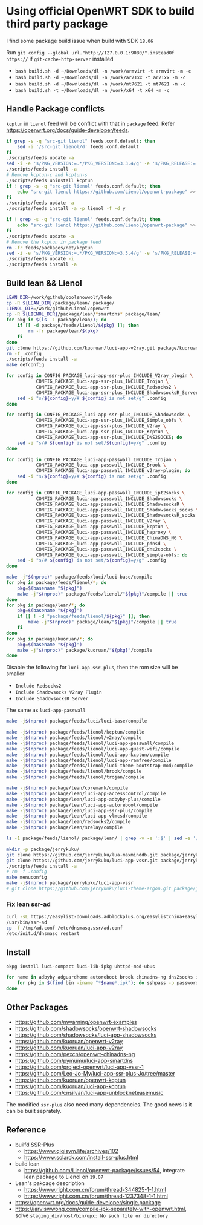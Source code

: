 # Using official OpenWRT SDK to build third party package

I find some package build issue when build with SDK `18.06`

Run `git config --global url."http://127.0.0.1:9080/".insteadOf https://` if `git-cache-http-server` installed

- `bash build.sh -d ~/Downloads/dl -n /work/armvirt -t armvirt -m -c`
- `bash build.sh -d ~/Downloads/dl -n /work/ar71xx -t ar71xx -m -c`
- `bash build.sh -d ~/Downloads/dl -n /work/mt7621 -t mt7621 -m -c`
- `bash build.sh -t ~/Downloads/dl -n /work/x64 -t x64 -m -c`

## Handle Package conflicts

`kcptun` in `lienol` feed will be conflict with that in `package` feed. Refer <https://openwrt.org/docs/guide-developer/feeds>.

```bash
if grep -s -q "src-git lienol" feeds.conf.default; then
    sed -i '/src-git lienol/d' feeds.conf.default
fi
./scripts/feeds update -a
sed -i -e 's/PKG_VERSION:=.*/PKG_VERSION:=3.3.4/g' -e 's/PKG_RELEASE:=.*/PKG_RELEASE:=1/g' feeds/packages/net/shadowsocks-libev/Makefile
./scripts/feeds install -a
# Remove kcptun-c and kcptun-s
./scripts/feeds uninstall kcptun
if ! grep -s -q "src-git lienol" feeds.conf.default; then
    echo "src-git lienol https://github.com/Lienol/openwrt-package" >> feeds.conf.default
fi
./scripts/feeds update -a
./scripts/feeds install -a -p lienol -f -d y
```

```bash
if ! grep -s -q "src-git lienol" feeds.conf.default; then
    echo "src-git lienol https://github.com/Lienol/openwrt-package" >> feeds.conf.default
fi
./scripts/feeds update -a
# Remove the kcptun in package feed
rm -fr feeds/packages/net/kcptun
sed -i -e 's/PKG_VERSION:=.*/PKG_VERSION:=3.3.4/g' -e 's/PKG_RELEASE:=.*/PKG_RELEASE:=1/g' feeds/packages/net/shadowsocks-libev/Makefile
./scripts/feeds update -i
./scripts/feeds install -a
```

## Build lean && Lienol

```bash
LEAN_DIR=/work/github/coolsnowwolf/lede
cp -R ${LEAN_DIR}/package/lean/ package/
LIENOL_DIR=/work/github/Lienol/openwrt
cp -R ${LIENOL_DIR}/package/lean/*smartdns* package/lean/
for pkg in $(ls -1 package/lean/); do
    if [[ -d package/feeds/lienol/${pkg} ]]; then
        rm -fr package/lean/${pkg}
    fi
done
git clone https://github.com/kuoruan/luci-app-v2ray.git package/kuoruan/luci-app-v2ray
rm -f .config
./scripts/feeds install -a
make defconfig

for config in CONFIG_PACKAGE_luci-app-ssr-plus_INCLUDE_V2ray_plugin \
           CONFIG_PACKAGE_luci-app-ssr-plus_INCLUDE_Trojan \
           CONFIG_PACKAGE_luci-app-ssr-plus_INCLUDE_Redsocks2 \
           CONFIG_PACKAGE_luci-app-ssr-plus_INCLUDE_ShadowsocksR_Server; do
    sed -i "s/${config}=y/# ${config} is not set/g" .config
done

for config in CONFIG_PACKAGE_luci-app-ssr-plus_INCLUDE_Shadowsocks \
           CONFIG_PACKAGE_luci-app-ssr-plus_INCLUDE_Simple_obfs \
           CONFIG_PACKAGE_luci-app-ssr-plus_INCLUDE_V2ray \
           CONFIG_PACKAGE_luci-app-ssr-plus_INCLUDE_Kcptun \
           CONFIG_PACKAGE_luci-app-ssr-plus_INCLUDE_DNS2SOCKS; do
    sed -i "s/# ${config} is not set/${config}=y/g" .config
done

for config in CONFIG_PACKAGE_luci-app-passwall_INCLUDE_Trojan \
           CONFIG_PACKAGE_luci-app-passwall_INCLUDE_Brook \
           CONFIG_PACKAGE_luci-app-passwall_INCLUDE_v2ray-plugin; do
    sed -i "s/${config}=y/# ${config} is not set/g" .config
done

for config in CONFIG_PACKAGE_luci-app-passwall_INCLUDE_ipt2socks \
           CONFIG_PACKAGE_luci-app-passwall_INCLUDE_Shadowsocks \
           CONFIG_PACKAGE_luci-app-passwall_INCLUDE_ShadowsocksR \
           CONFIG_PACKAGE_luci-app-passwall_INCLUDE_Shadowsocks_socks \
           CONFIG_PACKAGE_luci-app-passwall_INCLUDE_ShadowsocksR_socks \
           CONFIG_PACKAGE_luci-app-passwall_INCLUDE_V2ray \
           CONFIG_PACKAGE_luci-app-passwall_INCLUDE_kcptun \
           CONFIG_PACKAGE_luci-app-passwall_INCLUDE_haproxy \
           CONFIG_PACKAGE_luci-app-passwall_INCLUDE_ChinaDNS_NG \
           CONFIG_PACKAGE_luci-app-passwall_INCLUDE_pdnsd \
           CONFIG_PACKAGE_luci-app-passwall_INCLUDE_dns2socks \
           CONFIG_PACKAGE_luci-app-passwall_INCLUDE_simple-obfs; do
    sed -i "s/# ${config} is not set/${config}=y/g" .config        
done

make -j"$(nproc)" package/feeds/luci/luci-base/compile
for pkg in package/feeds/lienol/*; do
    pkg=$(basename "${pkg}")
    make -j"$(nproc)" package/feeds/lienol/"${pkg}"/compile || true
done
for pkg in package/lean/*; do
    pkg=$(basename "${pkg}")
    if [[ ! -d "package/feeds/lienol/${pkg}" ]]; then
        make -j"$(nproc)" package/lean/"${pkg}"/compile || true
    fi
done
for pkg in package/kuoruan/*; do
    pkg=$(basename "${pkg}")
    make -j"$(nproc)" package/kuoruan/"${pkg}"/compile
done
```

Disable the following for `luci-app-ssr-plus`, then the rom size will be smaller

- `Include Redsocks2`
- `Include Shadowsocks V2ray Plugin`
- `Include ShadowsocksR Server`

The same as `luci-app-passwall`

```bash
make -j$(nproc) package/feeds/luci/luci-base/compile

make -j$(nproc) package/feeds/lienol/kcptun/compile
make -j$(nproc) package/feeds/lienol/v2ray/compile
make -j$(nproc) package/feeds/lienol/luci-app-passwall/compile
make -j$(nproc) package/feeds/lienol/luci-app-guest-wifi/compile
make -j$(nproc) package/feeds/lienol/luci-app-kcptun/compile
make -j$(nproc) package/feeds/lienol/luci-app-ramfree/compile
make -j$(nproc) package/feeds/lienol/luci-theme-bootstrap-mod/compile
make -j$(nproc) package/feeds/lienol/brook/compile
make -j$(nproc) package/feeds/lienol/trojan/compile

make -j$(nproc) package/lean/coremark/compile
make -j$(nproc) package/lean/luci-app-accesscontrol/compile
make -j$(nproc) package/lean/luci-app-adbyby-plus/compile
make -j$(nproc) package/lean/luci-app-autoreboot/compile
make -j$(nproc) package/lean/luci-app-ssr-plus/compile
make -j$(nproc) package/lean/luci-app-vlmcsd/compile
make -j$(nproc) package/lean/redsocks2/compile
make -j$(nproc) package/lean/srelay/compile

ls -1 package/feeds/lienol/ package/lean/ | grep -v -e ':$' | sed -e '/^[[:space:]]*$/d' -e 's/luci-app-//g' | sort | uniq
```

```bash
mkdir -p package/jerrykuku/
git clone https://github.com/jerrykuku/lua-maxminddb.git package/jerrykuku/lua-maxminddb
git clone https://github.com/jerrykuku/luci-app-vssr.git package/jerrykuku/luci-app-vssr
./scripts/feeds install -a
# rm -f .config
make menuconfig
make -j$(nproc) package/jerrykuku/luci-app-vssr
# git clone https://github.com/jerrykuku/luci-theme-argon.git package/jerrykuku/luci-theme-argon
```

### Fix lean ssr-ad

```bash
curl -sL https://easylist-downloads.adblockplus.org/easylistchina+easylist.txt -o /tmp/adnew.conf
/usr/bin/ssr-ad
cp -f /tmp/ad.conf /etc/dnsmasq.ssr/ad.conf
/etc/init.d/dnsmasq restart
```

## Install

```bash
okpg install luci-compact luci-lib-ipkg uhttpd-mod-ubus

for name in adbyby adguardhome autoreboot brook chinadns-ng dns2socks ipt2socks kcptun passwall pdnsd ramfree shadowsocks simple-obfs smartdns srelay ssr-plus tcping trojan v2ray vlmcsd; do
    for pkg in $(find bin -iname "*$name*.ipk"); do sshpass -p password scp -pr $pkg root@192.168.2.10:/tmp/tmp; done
done
```

## Other Packages

- <https://github.com/mwarning/openwrt-examples>
- <https://github.com/shadowsocks/openwrt-shadowsocks>
- <https://github.com/shadowsocks/luci-app-shadowsocks>
- <https://github.com/kuoruan/openwrt-v2ray>
- <https://github.com/kuoruan/luci-app-v2ray>
- <https://github.com/pexcn/openwrt-chinadns-ng>
- <https://github.com/pymumu/luci-app-smartdns>
- <https://github.com/project-openwrt/luci-app-vssr-1>
- <https://github.com/Leo-Jo-My/luci-app-ssr-plus-Jo/tree/master>
- <https://github.com/kuoruan/openwrt-kcptun>
- <https://github.com/kuoruan/luci-app-kcptun>
- <https://github.com/cnsilvan/luci-app-unblockneteasemusic>

The modified `ssr-plus` also need many dependencies. The good news is it can be built seprately.

## Reference

- builfd SSR-Plus
  - <https://www.qiqisvm.life/archives/102>
  - <https://www.solarck.com/install-ssr-plus.html>
- build lean
  - <https://github.com/Lienol/openwrt-package/issues/54>, integrate lean package to Lienol on `19.07`
- Lean's pakcage description
  - <https://www.right.com.cn/forum/thread-344825-1-1.html>
  - <https://www.right.com.cn/forum/thread-1237348-1-1.html>
- <https://openwrt.org/docs/guide-developer/single.package>
- <https://jarviswwong.com/compile-ipk-separately-with-openwrt.html>, solve `staging_dir/host/bin/upx: No such file or directory`
